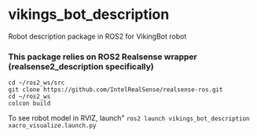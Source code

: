 # vikings_bot_description
Robot description package in ROS2 for VikingBot robot

### <b>This package relies on ROS2 Realsense wrapper (realsense2_description specifically)</b>

```
cd ~/ros2_ws/src
git clone https://github.com/IntelRealSense/realsense-ros.git
cd ~/ros2_ws
colcon build 
```

To see robot model in RVIZ, launch" `ros2 launch vikings_bot_description xacro_visualize.launch.py`

